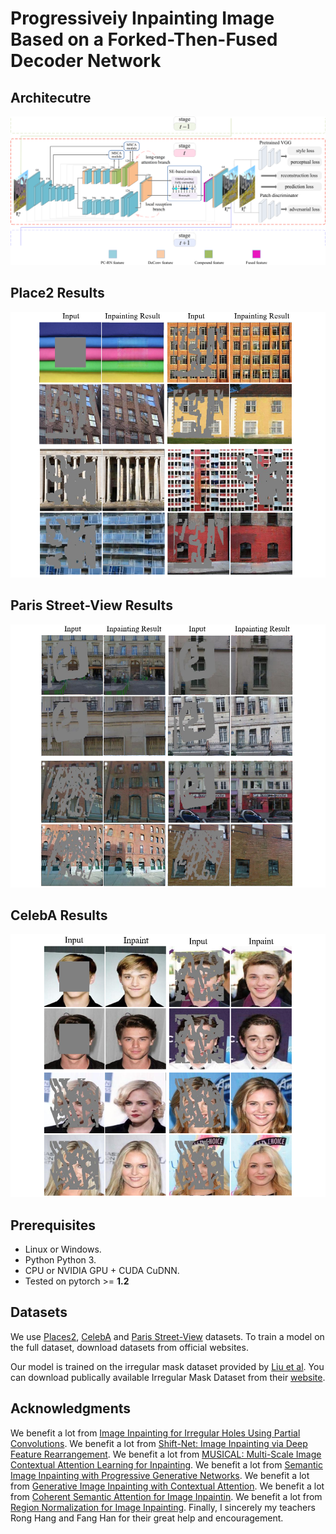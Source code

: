 #  Progressiveiy Inpainting Image Based on a Forked-Then-Fused Decoder Network
##  Architecutre
![Network](https://github.com/yabg-shuai666/Inpainting/blob/main/Results/Network.png)
## Place2 Results
![Place2](https://github.com/yabg-shuai666/Inpainting/blob/main/Results/Place2.png)
## Paris Street-View Results
![Paris Street-View](https://github.com/yabg-shuai666/Inpainting/blob/main/Results/ParisStreetView.png)
## CelebA Results
![CelebA](https://github.com/yabg-shuai666/Inpainting/blob/main/Results/CelebA.png)

## Prerequisites
- Linux or Windows.
- Python Python 3.
- CPU or NVIDIA GPU + CUDA CuDNN.
- Tested on pytorch >= **1.2**

## Datasets
We use [Places2](http://places2.csail.mit.edu/), [CelebA](http://mmlab.ie.cuhk.edu.hk/projects/CelebA.html) and [Paris Street-View](https://github.com/pathak22/context-encoder) datasets. To train a model on the full dataset, download datasets from official websites.

Our model is trained on the irregular mask dataset provided by [Liu et al](https://arxiv.org/abs/1804.07723). You can download publically available Irregular Mask Dataset from their [website](http://masc.cs.gmu.edu/wiki/partialconv).

## Acknowledgments
We benefit a lot from [Image Inpainting for Irregular Holes Using Partial Convolutions](https://github.com/NVIDIA/partialconv.git).
We benefit a lot from [Shift-Net: Image Inpainting via Deep Feature Rearrangement](https://github.com/Zhaoyi-Yan/Shift-Net).
We benefit a lot from [MUSICAL: Multi-Scale Image Contextual Attention Learning for Inpainting](https://github.com/wangning-001/MUSICAL.git).
We benefit a lot from [Semantic Image Inpainting with Progressive Generative Networks](https://github.com/crashmoon/Progressive-Generative-Networks.git).
We benefit a lot from [Generative Image Inpainting with Contextual Attention](https://github.com/JiahuiYu/generative_inpainting).
We benefit a lot from [Coherent Semantic Attention for Image Inpaintin](https://github.com/KumapowerLIU/CSA-inpainting).
We benefit a lot from [Region Normalization for Image Inpainting](https://github.com/geekyutao/RN.git).
Finally, I sincerely my teachers Rong Hang and Fang Han for their great help and encouragement.
